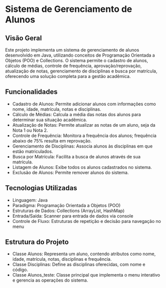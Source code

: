  # Sistema de Gerenciamento de Alunos
 
## Visão Geral
Este projeto implementa um sistema de gerenciamento de alunos desenvolvido em Java, utilizando conceitos de Programação Orientada a Objetos (POO) e Collections. O sistema permite o cadastro de alunos, cálculo de médias, controle de frequência, aprovação/reprovação, atualização de notas, gerenciamento de disciplinas e busca por matrícula, oferecendo uma solução completa para a gestão acadêmica.

## Funcionalidades
- Cadastro de Alunos: Permite adicionar alunos com informações como nome, idade, matrícula, notas e disciplinas.
- Cálculo de Médias: Calcula a média das notas dos alunos para determinar sua situação acadêmica.
- Atualização de Notas: Permite atualizar as notas de um aluno, seja da Nota 1 ou Nota 2.
- Controle de Frequência: Monitora a frequência dos alunos; frequência abaixo de 75% resulta em reprovação.
- Gerenciamento de Disciplinas: Associa alunos às disciplinas em que estão matriculados.
- Busca por Matrícula: Facilita a busca de alunos através de sua matrícula.
- Listagem de Alunos: Exibe todos os alunos cadastrados no sistema.
- Exclusão de Alunos: Permite remover alunos do sistema.

## Tecnologias Utilizadas
- Linguagem: Java 
- Paradigma: Programação Orientada a Objetos (POO)
- Estruturas de Dados: Collections (ArrayList, HashMap)
- Entrada/Saída: Scanner para entrada de dados via console
- Controle de Fluxo: Estruturas de repetição e decisão para navegação no menu

## Estrutura do Projeto
- Classe Alunos: Representa um aluno, contendo atributos como nome, idade, matrícula, notas, disciplinas e frequência.
- Classe Disciplinas: Define as disciplinas oferecidas, com nome e código.
- Classe Alunos_teste: Classe principal que implementa o menu interativo e gerencia as operações do sistema.
